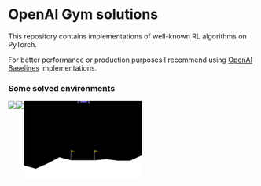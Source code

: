 # OpenAI Gym solutions

This repository contains implementations of well-known RL algorithms on PyTorch.

For better performance or production purposes I recommend using <a href='https://github.com/openai/baselines'>OpenAI Baselines</a> implementations.


### Some solved environments

<div style='float:left' ><img height=160 src='envs/atari/pong/results/duel_ddqn.gif'></div>
<div style='float:left' ><img style='float:left' height=160 src='envs/box2d/bipedal_walker_hardcore/results/ac3.gif'></div>
<div style='float:left' ><img style='float:left' height=160 src='envs/box2d/lunar_lander_continuous/results/td3.gif'></div>